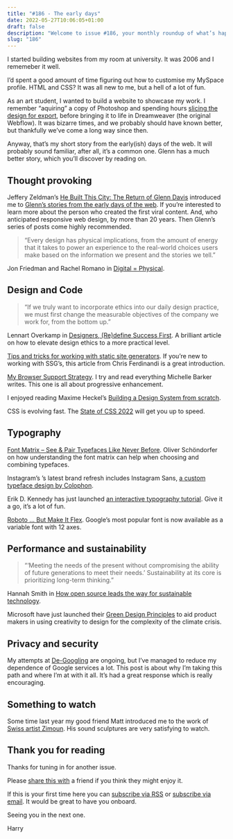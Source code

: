 ```yaml
---
title: "#186 - The early days"
date: 2022-05-27T10:06:05+01:00
draft: false
description: "Welcome to issue #186, your monthly roundup of what’s happening in design, code and typography."
slug: "186"
---
```


I started building websites from my room at university. It was 2006 and I rememeber it well. 

I’d spent a good amount of time figuring out how to customise my MySpace profile. HTML and CSS? It was all new to me, but a hell of a lot of fun. 

As an art student, I wanted to build a website to showcase my work. I remember “aquiring” a copy of Photoshop and spending hours [slicing the design for export](https://www.youtube.com/watch?v=DVfxe4pqvo8), before bringing it to life in Dreamweaver (the original Webflow). It was bizarre times, and we probably should have known better, but thankfully we’ve come a long way since then. 

Anyway, that’s my short story from the early(ish) days of the web. It will probably sound familiar, after all, it’s a common one. Glenn has a much better story, which you’ll discover by reading on.

## Thought provoking

Jeffery Zeldman’s [He Built This City: The Return of Glenn Davis](https://www.zeldman.com/2022/05/20/he-built-this-city-the-return-of-glenn-davis/) introduced me to [Glenn’s stories from the early days of the web](https://verevolf.com/archives/1209). If you’re interested to learn more about the person who created the first viral content. And, who anticipated responsive web design, by more than 20 years. Then Glenn’s series of posts come highly recommended.


> “Every design has physical implications, from the amount of energy that it takes to power an experience to the real-world choices users make based on the information we present and the stories we tell.”
> 

Jon Friedman and Rachel Romano in [Digital = Physical](https://medium.com/microsoft-design/digital-physical-4df9eceb63b2).

## Design and Code

> “If we truly want to incorporate ethics into our daily design practice, we must first change the measurable objectives of the company we work for, from the bottom up.”
> 

Lennart Overkamp in [Designers, (Re)define Success First](https://alistapart.com/article/redefine-success-first/). A brilliant article on how to elevate design ethics to a more practical level.

[Tips and tricks for working with static site generators](https://gomakethings.com/tips-and-tricks-for-working-with-static-site-generators/). If you’re new to working with SSG’s, this article from Chris Ferdinandi is a great introduction.

[My Browser Support Strategy](https://css-irl.info/my-browser-support-strategy/). I try and read everything Michelle Barker writes. This one is all about progressive enhancement.

I enjoyed reading Maxime Heckel’s [Building a Design System from scratch](https://blog.maximeheckel.com/posts/building-a-design-system-from-scratch/).

CSS is evolving fast. The [State of CSS 2022](https://web.dev/state-of-css-2022/) will get you up to speed.

## Typography

[Font Matrix – See & Pair Typefaces Like Never Before](https://pimpmytype.com/font-matrix/). Oliver Schöndorfer on how understanding the font matrix can help when choosing and combining typefaces.

Instagram’s ’s latest brand refresh includes Instagram Sans, [a custom typeface design by Colophon](https://about.instagram.com/brand/type).

Erik D. Kennedy has just launched [an interactive typography tutorial](https://learnui.design/tools/typography-tutorial.html). Give it a go, it’s a lot of fun.

[Roboto … But Make It Flex](https://material.io/blog/roboto-flex). Google’s most popular font is now available as a variable font with 12 axes.

## Performance and sustainability

> “‘Meeting the needs of the present without compromising the ability of future generations to meet their needs.’ Sustainability at its core is prioritizing long-term thinking.”
> 

Hannah Smith in [How open source leads the way for sustainable technology](https://opensource.com/article/22/5/open-source-sustainable-technology). 

Microsoft have just launched their [Green Design Principles](https://wxcteam.microsoft.com/download/Microsoft-Green-Design-Principles.pdf) to aid product makers in using creativity to design for the complexity of the climate crisis.

## Privacy and security

My attempts at [De-Googling](https://harrycresswell.com/writing/de-googling/) are ongoing, but I’ve managed to reduce my dependence of Google services a lot. This post is about why I’m taking this path and where I’m at with it all. It’s had a great response which is really encouraging.  

## Something to watch

Some time last year my good friend Matt introduced me to the work of [Swiss artist Zimoun](https://zimoun.net/). His sound sculptures are very satisfying to watch.

## Thank you for reading

Thanks for tuning in for another issue.

Please [share this with](https://harrycresswell.com/newsletter/186) a friend if you think they might enjoy it.

If this is your first time here you can [subscribe via RSS](https://harrycresswell.com/feeds/) or [subscribe via email](https://harrycresswell.us14.list-manage.com/subscribe/post?u=4e8fba8d0ab4a857159c0104e&id=d6ad2b65ca). It would be great to have you onboard.

Seeing you in the next one.

Harry

